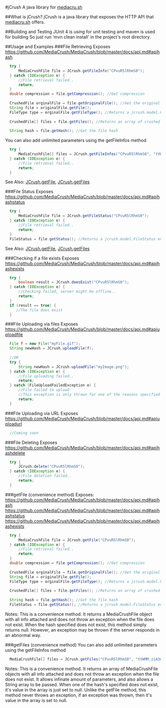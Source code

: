 #jCrush
A java library for [mediacru.sh][1]



##What is jCrush?
jCrush is a java library that exposes the HTTP API that [mediacru.sh][2] offers.


##Building and Testing
JUnit 4 is using for unit testing and maven is used for building
So just run 'mvn clean install' in the project's root directory.

##Usage and Examples
###File Retrieving
Exposes https://github.com/MediaCrush/MediaCrush/blob/master/docs/api.md#apihash
```java
  try {
      MediaCrushFile file = JCrush.getFileInfo("CPvuR5lRhmS0");
  } catch (IOException e) {
      //File retrieval failed..
	  return;
  }
  double compression = file.getCompression(); //Get compression
  
  CrushedFile orginalFile = file.getOriginalFile(); //Get the original file
  String file = originalFile.getFile();
  FileType type = orginalFile.getFileType(); //Returns a jcrush.model.FileType enum
  
  CrushedFile[] files = file.getFiles(); //Returns an array of crushed files
  
  String hash = file.getHash(); //Get the file hash
```

You can also add unlimited parameters using the getFileInfos method
```java
  try {
      MediaCrushFile[] files = JCrush.getFileInfos("CPvuR5lRhmS0", "tVWMM_ziA3nm", ...);
  } catch (IOException e) {
      //File retrieval failed..
	  return;
  }
```

See Also: [JCrush.getFile][3], [JCrush.getFiles][4]

###File Status
Exposes https://github.com/MediaCrush/MediaCrush/blob/master/docs/api.md#apihashstatus
```java
  try {
      MediaCrushFile file = JCrush.getFileStatus("CPvuR5lRhmS0");
  } catch (IOException e) {
      //File retrieval failed..
	  return;
  }
  FileStatus = file.getStatus(); //Returns a jcrush.model.FileStatus enum
```

See Also: [JCrush.getFile][3], [JCrush.getFiles][4]

###Checking if a file exists
Exposes https://github.com/MediaCrush/MediaCrush/blob/master/docs/api.md#apihashexists
```java
  try {
      boolean result = JCrush.doesExist("CPvuR5lRhmS0");
  } catch (IOException e) {
      //Checking failed, server might be offline..
	  return;
  }
  if (result == true) {
     //The file does exist
  }
```

###File Uploading via files
Exposes https://github.com/MediaCrush/MediaCrush/blob/master/docs/api.md#apiuploadfile
```java
  File f = new File("myFile.gif");
  String newHash = JCrush.uploadFile(f);
  
  //OR
  try {
      String newHash = JCrush.uploadFile("myImage.png");
  } catch (IOException e) {
      //File uploading failed..
	  return;
  } catch (FileUploadFailedException e) {
      //File failed to upload
	  //This exception is only thrown for one of the reasons specified in the API documentation
	  return;
  }
```

###File Uploading via URL
Exposes https://github.com/MediaCrush/MediaCrush/blob/master/docs/api.md#apiuploadurl
```java
  //Coming soon
```

###File Deleting
Exposes https://github.com/MediaCrush/MediaCrush/blob/master/docs/api.md#apihashdelete
```java
  try {
      JCrush.delete("CPvuR5lRhmS0");
  } catch (IOException e) {
      //File deletion failed..
	  return;
  }
```

###getFile (convenience method)
Exposes:
    https://github.com/MediaCrush/MediaCrush/blob/master/docs/api.md#apihash
    https://github.com/MediaCrush/MediaCrush/blob/master/docs/api.md#apihashstatus
    https://github.com/MediaCrush/MediaCrush/blob/master/docs/api.md#apihashexists
```java
  try {
      MediaCrushFile file = JCrush.getFile("CPvuR5lRhmS0");
  } catch (IOException e) {
      //File retrieval failed..
	  return;
  }
  double compression = file.getCompression(); //Get compression
  
  CrushedFile orginalFile = file.getOriginalFile(); //Get the original file
  String file = originalFile.getFile();
  FileType type = orginalFile.getFileType(); //Returns a jcrush.model.FileType enum
  
  CrushedFile[] files = file.getFiles(); //Returns an array of crushed files
  
  String hash = file.getHash(); //Get the file hash
  FileStatus = file.getStatus(); //Returns a jcrush.model.FileStatus enum
```

Notes: This is a convenience method. It returns a MediaCrushFile object with all info attached and does not throw an exception 
when the file does not exist. When the hash specified does not exist, this method simply returns null. However, an exception
may be thrown if the server responds in an abnormal way.

###getFiles (convenience method)
You can also add unlimited parameters using the getFileInfos method
```java
  MediaCrushFile[] files = JCrush.getFiles("CPvuR5lRhmS0", "tVWMM_ziA3nm", ...);
```

Notes: This is a convenience method. It returns an array of MediaCrushFile objects with all info attached and does not throw an exception 
when the file does not exist. It allows infinate amount of parameters, and also allows a String array to be passed. 
When one of the hash's specified does not exist, it's value in the array is just set to null. Unlike the getFile method, this method never
throws an exception, if an exception was thrown, then it's value in the array is set to null.


[1]: https://github.com/MediaCrush/MediaCrush
[2]: https://mediacru.sh/docs/API
[3]: https://github.com/hypereddie10/jCrush#getfile-convenience-method
[4]: https://github.com/hypereddie10/jCrush#getfiles-convenience-method
